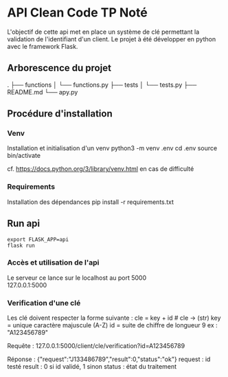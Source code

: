 # API Clean Code TP Noté 
L'objectif de cette api met en place un système de clé permettant la validation de l'identifiant d'un client. 
Le projet à été développer en python avec le framework Flask.

## Arborescence du projet 
.
├── functions
│   └── functions.py
├── tests
│   └── tests.py
├── README.md
└── apy.py

## Procédure d'installation
### Venv
Installation et initialisation d'un venv
    python3 -m venv .env
    cd .env
    source bin/activate

cf. https://docs.python.org/3/library/venv.html en cas de difficulté

### Requirements 
Installation des dépendances
    pip install -r requirements.txt

## Run api 
    export FLASK_APP=api
    flask run

### Accès et utilisation de l'api
Le serveur ce lance sur le localhost au port 5000    
    127.0.0.1:5000

### Verification d'une clé 
Les clé doivent respecter la forme suivante : 
    cle = key + id 
    # cle -> (str)
    key = unique caractère majuscule (A-Z)
    id = suite de chiffre de longueur 9
    ex : "A123456789"

Requête :
    127.0.0.1:5000/client/cle/verification?id=A123456789

Réponse : 
    {"request":"J133486789","result":0,"status":"ok"}
    request : id testé
    result : 0 si id validé, 1 sinon
    status : état du traitement

